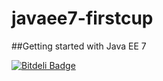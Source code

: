 javaee7-firstcup
==============

##Getting started with Java EE 7



[![Bitdeli Badge](https://d2weczhvl823v0.cloudfront.net/ecabrerar/javaee7-firstcup/trend.png)](https://bitdeli.com/free "Bitdeli Badge")

